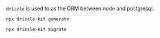 `drizzle` is used to as the ORM between node and postgresql.

`npx drizzle-kit generate`

`npx drizzle-kit migrate`
